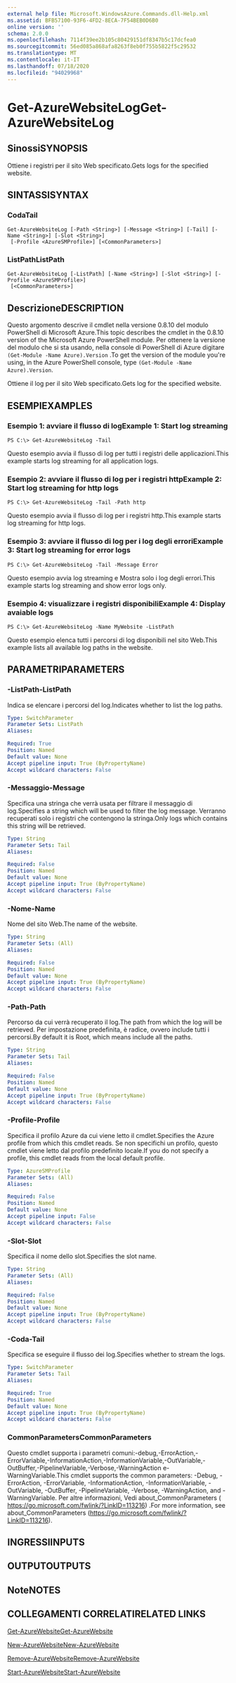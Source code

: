 ```yaml
---
external help file: Microsoft.WindowsAzure.Commands.dll-Help.xml
ms.assetid: BFB57100-93F6-4FD2-8ECA-7F54BEB0D6B0
online version: ''
schema: 2.0.0
ms.openlocfilehash: 7114f39ee2b105c80429151df8347b5c17dcfea0
ms.sourcegitcommit: 56ed085a868afa8263f8eb0f755b5822f5c29532
ms.translationtype: MT
ms.contentlocale: it-IT
ms.lasthandoff: 07/18/2020
ms.locfileid: "94029968"
---
```

# <span data-ttu-id="34142-101">Get-AzureWebsiteLog</span><span class="sxs-lookup"><span data-stu-id="34142-101">Get-AzureWebsiteLog</span></span>

## <span data-ttu-id="34142-102">Sinossi</span><span class="sxs-lookup"><span data-stu-id="34142-102">SYNOPSIS</span></span>
<span data-ttu-id="34142-103">Ottiene i registri per il sito Web specificato.</span><span class="sxs-lookup"><span data-stu-id="34142-103">Gets logs for the specified website.</span></span>

## <span data-ttu-id="34142-104">SINTASSI</span><span class="sxs-lookup"><span data-stu-id="34142-104">SYNTAX</span></span>

### <span data-ttu-id="34142-105">Coda</span><span class="sxs-lookup"><span data-stu-id="34142-105">Tail</span></span>
```
Get-AzureWebsiteLog [-Path <String>] [-Message <String>] [-Tail] [-Name <String>] [-Slot <String>]
 [-Profile <AzureSMProfile>] [<CommonParameters>]
```

### <span data-ttu-id="34142-106">ListPath</span><span class="sxs-lookup"><span data-stu-id="34142-106">ListPath</span></span>
```
Get-AzureWebsiteLog [-ListPath] [-Name <String>] [-Slot <String>] [-Profile <AzureSMProfile>]
 [<CommonParameters>]
```

## <span data-ttu-id="34142-107">Descrizione</span><span class="sxs-lookup"><span data-stu-id="34142-107">DESCRIPTION</span></span>
<span data-ttu-id="34142-108">Questo argomento descrive il cmdlet nella versione 0.8.10 del modulo PowerShell di Microsoft Azure.</span><span class="sxs-lookup"><span data-stu-id="34142-108">This topic describes the cmdlet in the 0.8.10 version of the Microsoft Azure PowerShell module.</span></span>
<span data-ttu-id="34142-109">Per ottenere la versione del modulo che si sta usando, nella console di PowerShell di Azure digitare `(Get-Module -Name Azure).Version` .</span><span class="sxs-lookup"><span data-stu-id="34142-109">To get the version of the module you're using, in the Azure PowerShell console, type `(Get-Module -Name Azure).Version`.</span></span>

<span data-ttu-id="34142-110">Ottiene il log per il sito Web specificato.</span><span class="sxs-lookup"><span data-stu-id="34142-110">Gets log for the specified website.</span></span>

## <span data-ttu-id="34142-111">ESEMPI</span><span class="sxs-lookup"><span data-stu-id="34142-111">EXAMPLES</span></span>

### <span data-ttu-id="34142-112">Esempio 1: avviare il flusso di log</span><span class="sxs-lookup"><span data-stu-id="34142-112">Example 1: Start log streaming</span></span>
```
PS C:\> Get-AzureWebsiteLog -Tail
```

<span data-ttu-id="34142-113">Questo esempio avvia il flusso di log per tutti i registri delle applicazioni.</span><span class="sxs-lookup"><span data-stu-id="34142-113">This example starts log streaming for all application logs.</span></span>

### <span data-ttu-id="34142-114">Esempio 2: avviare il flusso di log per i registri http</span><span class="sxs-lookup"><span data-stu-id="34142-114">Example 2: Start log streaming for http logs</span></span>
```
PS C:\> Get-AzureWebsiteLog -Tail -Path http
```

<span data-ttu-id="34142-115">Questo esempio avvia il flusso di log per i registri http.</span><span class="sxs-lookup"><span data-stu-id="34142-115">This example starts log streaming for http logs.</span></span>

### <span data-ttu-id="34142-116">Esempio 3: avviare il flusso di log per i log degli errori</span><span class="sxs-lookup"><span data-stu-id="34142-116">Example 3: Start log streaming for error logs</span></span>
```
PS C:\> Get-AzureWebsiteLog -Tail -Message Error
```

<span data-ttu-id="34142-117">Questo esempio avvia log streaming e Mostra solo i log degli errori.</span><span class="sxs-lookup"><span data-stu-id="34142-117">This example starts log streaming and show error logs only.</span></span>

### <span data-ttu-id="34142-118">Esempio 4: visualizzare i registri disponibili</span><span class="sxs-lookup"><span data-stu-id="34142-118">Example 4: Display avaiable logs</span></span>
```
PS C:\> Get-AzureWebsiteLog -Name MyWebsite -ListPath
```

<span data-ttu-id="34142-119">Questo esempio elenca tutti i percorsi di log disponibili nel sito Web.</span><span class="sxs-lookup"><span data-stu-id="34142-119">This example lists all available log paths in the website.</span></span>

## <span data-ttu-id="34142-120">PARAMETRI</span><span class="sxs-lookup"><span data-stu-id="34142-120">PARAMETERS</span></span>

### <span data-ttu-id="34142-121">-ListPath</span><span class="sxs-lookup"><span data-stu-id="34142-121">-ListPath</span></span>
<span data-ttu-id="34142-122">Indica se elencare i percorsi del log.</span><span class="sxs-lookup"><span data-stu-id="34142-122">Indicates whether to list the log paths.</span></span>

```yaml
Type: SwitchParameter
Parameter Sets: ListPath
Aliases: 

Required: True
Position: Named
Default value: None
Accept pipeline input: True (ByPropertyName)
Accept wildcard characters: False
```

### <span data-ttu-id="34142-123">-Messaggio</span><span class="sxs-lookup"><span data-stu-id="34142-123">-Message</span></span>
<span data-ttu-id="34142-124">Specifica una stringa che verrà usata per filtrare il messaggio di log.</span><span class="sxs-lookup"><span data-stu-id="34142-124">Specifies a string which will be used to filter the log message.</span></span>
<span data-ttu-id="34142-125">Verranno recuperati solo i registri che contengono la stringa.</span><span class="sxs-lookup"><span data-stu-id="34142-125">Only logs which contains this string will be retrieved.</span></span>

```yaml
Type: String
Parameter Sets: Tail
Aliases: 

Required: False
Position: Named
Default value: None
Accept pipeline input: True (ByPropertyName)
Accept wildcard characters: False
```

### <span data-ttu-id="34142-126">-Nome</span><span class="sxs-lookup"><span data-stu-id="34142-126">-Name</span></span>
<span data-ttu-id="34142-127">Nome del sito Web.</span><span class="sxs-lookup"><span data-stu-id="34142-127">The name of the website.</span></span>

```yaml
Type: String
Parameter Sets: (All)
Aliases: 

Required: False
Position: Named
Default value: None
Accept pipeline input: True (ByPropertyName)
Accept wildcard characters: False
```

### <span data-ttu-id="34142-128">-Path</span><span class="sxs-lookup"><span data-stu-id="34142-128">-Path</span></span>
<span data-ttu-id="34142-129">Percorso da cui verrà recuperato il log.</span><span class="sxs-lookup"><span data-stu-id="34142-129">The path from which the log will be retrieved.</span></span>
<span data-ttu-id="34142-130">Per impostazione predefinita, è radice, ovvero include tutti i percorsi.</span><span class="sxs-lookup"><span data-stu-id="34142-130">By default it is Root, which means include all the paths.</span></span>

```yaml
Type: String
Parameter Sets: Tail
Aliases: 

Required: False
Position: Named
Default value: None
Accept pipeline input: True (ByPropertyName)
Accept wildcard characters: False
```

### <span data-ttu-id="34142-131">-Profile</span><span class="sxs-lookup"><span data-stu-id="34142-131">-Profile</span></span>
<span data-ttu-id="34142-132">Specifica il profilo Azure da cui viene letto il cmdlet.</span><span class="sxs-lookup"><span data-stu-id="34142-132">Specifies the Azure profile from which this cmdlet reads.</span></span>
<span data-ttu-id="34142-133">Se non specifichi un profilo, questo cmdlet viene letto dal profilo predefinito locale.</span><span class="sxs-lookup"><span data-stu-id="34142-133">If you do not specify a profile, this cmdlet reads from the local default profile.</span></span>

```yaml
Type: AzureSMProfile
Parameter Sets: (All)
Aliases: 

Required: False
Position: Named
Default value: None
Accept pipeline input: False
Accept wildcard characters: False
```

### <span data-ttu-id="34142-134">-Slot</span><span class="sxs-lookup"><span data-stu-id="34142-134">-Slot</span></span>
<span data-ttu-id="34142-135">Specifica il nome dello slot.</span><span class="sxs-lookup"><span data-stu-id="34142-135">Specifies the slot name.</span></span>

```yaml
Type: String
Parameter Sets: (All)
Aliases: 

Required: False
Position: Named
Default value: None
Accept pipeline input: True (ByPropertyName)
Accept wildcard characters: False
```

### <span data-ttu-id="34142-136">-Coda</span><span class="sxs-lookup"><span data-stu-id="34142-136">-Tail</span></span>
<span data-ttu-id="34142-137">Specifica se eseguire il flusso dei log.</span><span class="sxs-lookup"><span data-stu-id="34142-137">Specifies whether to stream the logs.</span></span>

```yaml
Type: SwitchParameter
Parameter Sets: Tail
Aliases: 

Required: True
Position: Named
Default value: None
Accept pipeline input: True (ByPropertyName)
Accept wildcard characters: False
```

### <span data-ttu-id="34142-138">CommonParameters</span><span class="sxs-lookup"><span data-stu-id="34142-138">CommonParameters</span></span>
<span data-ttu-id="34142-139">Questo cmdlet supporta i parametri comuni:-debug,-ErrorAction,-ErrorVariable,-InformationAction,-InformationVariable,-OutVariable,-OutBuffer,-PipelineVariable,-Verbose,-WarningAction e-WarningVariable.</span><span class="sxs-lookup"><span data-stu-id="34142-139">This cmdlet supports the common parameters: -Debug, -ErrorAction, -ErrorVariable, -InformationAction, -InformationVariable, -OutVariable, -OutBuffer, -PipelineVariable, -Verbose, -WarningAction, and -WarningVariable.</span></span> <span data-ttu-id="34142-140">Per altre informazioni, Vedi about_CommonParameters ( https://go.microsoft.com/fwlink/?LinkID=113216) .</span><span class="sxs-lookup"><span data-stu-id="34142-140">For more information, see about_CommonParameters (https://go.microsoft.com/fwlink/?LinkID=113216).</span></span>

## <span data-ttu-id="34142-141">INGRESSI</span><span class="sxs-lookup"><span data-stu-id="34142-141">INPUTS</span></span>

## <span data-ttu-id="34142-142">OUTPUT</span><span class="sxs-lookup"><span data-stu-id="34142-142">OUTPUTS</span></span>

## <span data-ttu-id="34142-143">Note</span><span class="sxs-lookup"><span data-stu-id="34142-143">NOTES</span></span>

## <span data-ttu-id="34142-144">COLLEGAMENTI CORRELATI</span><span class="sxs-lookup"><span data-stu-id="34142-144">RELATED LINKS</span></span>

[<span data-ttu-id="34142-145">Get-AzureWebsite</span><span class="sxs-lookup"><span data-stu-id="34142-145">Get-AzureWebsite</span></span>](./Get-AzureWebsite.md)

[<span data-ttu-id="34142-146">New-AzureWebsite</span><span class="sxs-lookup"><span data-stu-id="34142-146">New-AzureWebsite</span></span>](./New-AzureWebsite.md)

[<span data-ttu-id="34142-147">Remove-AzureWebsite</span><span class="sxs-lookup"><span data-stu-id="34142-147">Remove-AzureWebsite</span></span>](./Remove-AzureWebsite.md)

[<span data-ttu-id="34142-148">Start-AzureWebsite</span><span class="sxs-lookup"><span data-stu-id="34142-148">Start-AzureWebsite</span></span>](./Start-AzureWebsite.md)


